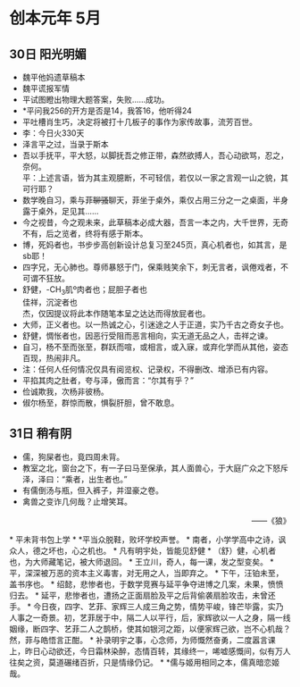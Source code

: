 # 创本元年 5月

## 30日 阳光明媚
* 魏平他妈遗草稿本
* 魏平谎报军情
* 平试图瞪出物理大题答案，失败……成功。
* *平问我256的开方是否是14，我答16，他听得24
* 平吐槽肖生巧，决定将被打十几板子的事作为家传故事，流芳百世。
* 李：今日火330天
* 泽言平之过，当录于斯本
* 吾以手抚平，平大怒，以脚抚吾之修正带，森然欲搏人，吾心动欲骂，忍之，奈何。  
平：上述言语，皆为其主观臆断，不可轻信，若仅以一家之言观一山之貌，其可行耶？
* 数学晚自习，乘与菲<del>聊骚</del>聊天，菲坐于桌外，乘仅占用三分之一之桌面，半身露于桌外，足见其……
* 今之视昔，今之观未来，此草稿本必成大器，吾言一本之内，大千世界，无奇不有，后之览者，终将有感于斯本。
* 博，死妈者也，书步步高创新设计总复习至245页，真心机者也，如其言，是sb耶！
* 四字兄，无心肺也。尊师暴怒于门，保乘贱笑余下，刺无言者，讽倦戏者，不可谓不狂放。
* 舒健，-CH<sub>3</sub>肌º肉者也；屁胆子者也    
  佳祥，沉淀者也    
  杰，仅因提议将此本作随笔本呈之达达而得放屁者也。
* 大师，正义者也。以一热诚之心，引迷途之人于正道，实乃千古之奇女子也。
* 舒健，惆怅者也，因恶行受阻而恶言相向，实无道无品之人，击祥之谏。
* 自习，杨不至而张至，群跃而喧，或相言，或入寐，或弃化学而从其他，姿态百现，热闹非凡。
* 注：任何人任何情况仅具有阅览权、记录权，不得删改、增添已有内容。
* 平掐其肉之肚者，夸与泽，傲而言：“尔其有乎？”
* 俭诚欺我，次杨非彼杨。
* 俶尔杨至，群惊而散，惧裂肝胆，曾不敢息。

## 31日 稍有阴
* 儒，狗屎者也，竟四周未背。
* 教室之北，窗台之下，有一子曰马至保承，其人面兽心，于大庭广众之下怒斥泽，泽曰：“乘者，出生者也。”
* 有儒倒汤与瓶，但入裤子，并湿豪之卷。
* 禽兽之变诈几何哉？止增笑耳。  
 <p style="text-align:right"> ——《狼》</p>
* 平未背书包上学
* *平当众脱鞋，败坏学校声誉。
* 南者，小学学高中之诗，讽众人，德之坏也，心之机也。
* 凡有明宇处，皆能见舒健
* （舒）健，心机者也，为大师藏笔记，被大师退回。
* 王立川，奇人，每一课，发之型变矣。
* 平，深深被万恶的资本主义毒害，对无用之人，当即弃之。
* 下午，汪铂未至，盖书序也。
* 绍懿，悲惨者也，于数学竞赛与延平争夺进博之几案，未果，愤愤归去。
* 延平，悲惨者也，遭扬之正面扇脸及平之后背偷袭扇脸攻击，未曾还手。
* 今日夜，四字、艺菲、家辉三人成三角之势，情势平峻，锋芒毕露，实乃人事之一奇景。初，艺菲居于中，隔二人以平行，后，家辉欲以一人之身，隔一线姻缘，断四字、艺菲二人之鹊桥，使其如银河之距，以便家辉己欲，岂不心机哉？    
然，菲与皓悟言正酣。
* 补录明宇之事，心念师，为师慨然奋勇，二度嚣言课上，昨日心动欲还，今日霜林染醉，态情百转，其缘终一，唏嘘感慨间，似有万人往矣之资，莫道碾绪百折，只是情缘仍记。
* *儒与姬用相同之本，儒真暗恋姬哉。
